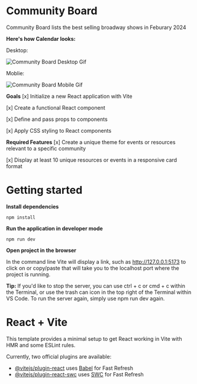 # Community Board 
Community Board lists the best selling broadway shows in Feburary 2024

**Here's how Calendar looks:**

Desktop:

<img src='/src/assets/CommunityBoard.gif' title='Community Board Desktop Gif' width='' alt='Community Board Desktop Gif' />

Moblie:

<img src='src/assets/CBMoblie.gif' title='Community Board Mobile Gif' width='' alt='Community Board Mobile Gif' />


**Goals**
[x] Initialize a new React application with Vite

[x] Create a functional React component

[x] Define and pass props to components

[x] Apply CSS styling to React components

**Required Features**
[x] Create a unique theme for events or resources relevant to a specific community

[x] Display at least 10 unique resources or events in a responsive card format

# Getting started
**Install dependencies**
```
npm install
```

**Run the application in developer mode**

```
npm run dev
```

**Open project in the browser**

In the command line Vite will display a link, such as http://127.0.0.1:5173 to click on or copy/paste that will take you to the localhost port where the project is running.


**Tip:** If you'd like to stop the server, you can use ctrl + c or cmd + c within the Terminal, or use the trash can icon in the top right of the Terminal within VS Code. To run the server again, simply use npm run dev again.

# React + Vite

This template provides a minimal setup to get React working in Vite with HMR and some ESLint rules.

Currently, two official plugins are available:

- [@vitejs/plugin-react](https://github.com/vitejs/vite-plugin-react/blob/main/packages/plugin-react/README.md) uses [Babel](https://babeljs.io/) for Fast Refresh
- [@vitejs/plugin-react-swc](https://github.com/vitejs/vite-plugin-react-swc) uses [SWC](https://swc.rs/) for Fast Refresh
